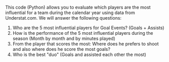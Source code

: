This code (Python) allows you to evaluate which players are the most influential for a team during the calendar year using data from Understat.com.
We will answer the following questions:
1) Who are the 5 most influential players for Goal Events? (Goals + Assists)
2) How is the performance of the 5 most influential players during the season (Month by month and by minutes played)
3) From the player that scores the most: Where does he prefers to shoot and also where does he score the most goals?
4) Who is the best "duo" (Goals and assisted each other the most)
